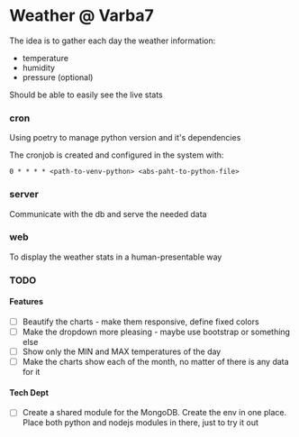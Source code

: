 # Weather @ Varba7

The idea is to gather each day the weather information:

- temperature
- humidity
- pressure (optional)

Should be able to easily see the live stats

### cron

Using poetry to manage python version and it's dependencies

The cronjob is created and configured in the system with:

```
0 * * * * <path-to-venv-python> <abs-paht-to-python-file>
```

### server

Communicate with the db and serve the needed data

### web

To display the weather stats in a human-presentable way

### TODO

#### Features

- [ ] Beautify the charts - make them responsive, define fixed colors
- [ ] Make the dropdown more pleasing - maybe use bootstrap or something else
- [ ] Show only the MIN and MAX temperatures of the day
- [ ] Make the charts show each of the month, no matter of there is any data for it

#### Tech Dept

- [ ] Create a shared module for the MongoDB. Create the env in one place. Place both python and nodejs modules in there, just to try it out
